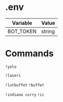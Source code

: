 # .env

|Variable|Value|
|---|---|
|BOT_TOKEN|string|


# Commands
`!yolo`

`!laseri`

`!lutbuffet` `!buffet`

`!indiana curry` `!ic`
